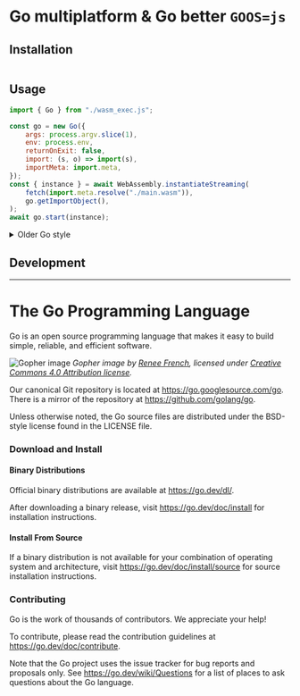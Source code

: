 # Go multiplatform & Go better `GOOS=js`

## Installation

```sh

```

## Usage

```js
import { Go } from "./wasm_exec.js";

const go = new Go({
    args: process.argv.slice(1),
    env: process.env,
    returnOnExit: false,
    import: (s, o) => import(s),
    importMeta: import.meta,
});
const { instance } = await WebAssembly.instantiateStreaming(
    fetch(import.meta.resolve("./main.wasm")),
    go.getImportObject(),
);
await go.start(instance);
```

<details><summary>Older Go style</summary>

```js
import { Go } from "./wasm_exec.js";

const go = new Go();
go.argv = process.argv.slice(1);
go.env = process.env;
go.exit = process.exit;
go.import = (s, o) => import(s);
go.importMeta = import.meta;
const { instance } = await WebAssembly.instantiateStreaming(
    fetch(import.meta.resolve("./main.wasm")),
    go.importObject,
);
await go.run(instance);
```

</details>

## Development

---

# The Go Programming Language

Go is an open source programming language that makes it easy to build simple,
reliable, and efficient software.

![Gopher image](https://golang.org/doc/gopher/fiveyears.jpg)
*Gopher image by [Renee French][rf], licensed under [Creative Commons 4.0 Attribution license][cc4-by].*

Our canonical Git repository is located at https://go.googlesource.com/go.
There is a mirror of the repository at https://github.com/golang/go.

Unless otherwise noted, the Go source files are distributed under the
BSD-style license found in the LICENSE file.

### Download and Install

#### Binary Distributions

Official binary distributions are available at https://go.dev/dl/.

After downloading a binary release, visit https://go.dev/doc/install
for installation instructions.

#### Install From Source

If a binary distribution is not available for your combination of
operating system and architecture, visit
https://go.dev/doc/install/source
for source installation instructions.

### Contributing

Go is the work of thousands of contributors. We appreciate your help!

To contribute, please read the contribution guidelines at https://go.dev/doc/contribute.

Note that the Go project uses the issue tracker for bug reports and
proposals only. See https://go.dev/wiki/Questions for a list of
places to ask questions about the Go language.

[rf]: https://reneefrench.blogspot.com/
[cc4-by]: https://creativecommons.org/licenses/by/4.0/
